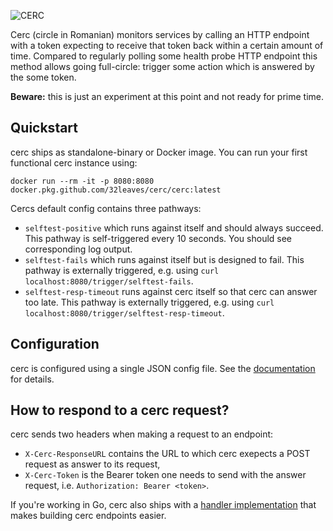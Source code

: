![CERC](https://github.com/32leaves/cerc/raw/master/logo/cerc.png)

Cerc (circle in Romanian) monitors services by calling an HTTP endpoint with a token expecting to receive that token back within a certain amount of time.
Compared to regularly polling some health probe HTTP endpoint this method allows going full-circle: trigger some action which is answered by the some token.

**Beware:** this is just an experiment at this point and not ready for prime time.

## Quickstart
cerc ships as standalone-binary or Docker image. You can run your first functional cerc instance using:
```
docker run --rm -it -p 8080:8080 docker.pkg.github.com/32leaves/cerc/cerc:latest
```

Cercs default config contains three pathways:
- `selftest-positive` which runs against itself and should always succeed. This pathway is self-triggered every 10 seconds. You should see corresponding log output.
- `selftest-fails` which runs against itself but is designed to fail. This pathway is externally triggered, e.g. using `curl localhost:8080/trigger/selftest-fails`.
- `selftest-resp-timeout` runs against cerc itself so that cerc can answer too late. This pathway is externally triggered, e.g. using `curl localhost:8080/trigger/selftest-resp-timeout`.

## Configuration
cerc is configured using a single JSON config file. See the [documentation](https://godoc.org/github.com/32leaves/cerc/#Config) for details.

## How to respond to a cerc request?
cerc sends two headers when making a request to an endpoint:
- `X-Cerc-ResponseURL` contains the URL to which cerc exepects a POST request as answer to its request,
- `X-Cerc-Token` is the Bearer token one needs to send with the answer request, i.e. `Authorization: Bearer <token>`.

If you're working in Go, cerc also ships with a [handler implementation](https://godoc.org/github.com/32leaves/cerc/pkg/cerc#Receiver)  that makes building
cerc endpoints easier.
